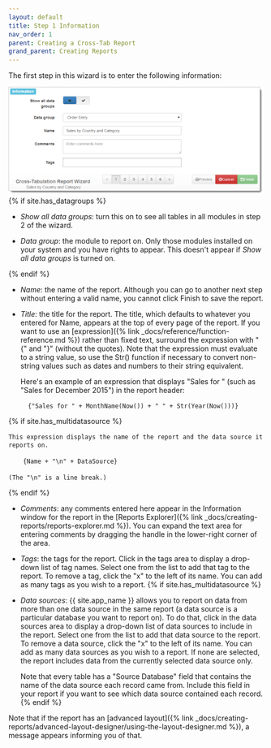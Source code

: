 ```yaml
---
layout: default
title: Step 1 Information
nav_order: 1
parent: Creating a Cross-Tab Report
grand_parent: Creating Reports
---
```

The first step in this wizard is to enter the following information:

![](/assets/images/xtabwizard1.png)
{% if site.has_datagroups %}
* *Show all data groups*: turn this on to see all tables in all modules in step 2 of the wizard.

* *Data group*: the module to report on. Only those modules installed on your system and you have rights to appear. This doesn't appear if *Show all data groups* is turned on.

{% endif %}
* *Name*: the name of the report. Although you can go to another next step without entering a valid name, you cannot click Finish to save the report.

* *Title*: the title for the report. The title, which defaults to whatever you entered for Name, appears at the top of every page of the report. If you want to use an [expression]({% link _docs/reference/function-reference.md %}) rather than fixed text, surround the expression with "{" and "}" (without the quotes). Note that the expression must evaluate to a string value, so use the Str() function if necessary to convert non-string values such as dates and numbers to their string equivalent.

    Here's an example of an expression that displays "Sales for <spelled out month> <year>" (such as "Sales for December 2015") in the report header:

        {"Sales for " + MonthName(Now()) + " " + Str(Year(Now()))}
{% if site.has_multidatasource %}

    This expression displays the name of the report and the data source it reports on.

        {Name + "\n" + DataSource}

    (The "\n" is a line break.)
{% endif %}

* *Comments*: any comments entered here appear in the Information window for the report in the [Reports Explorer]({% link _docs/creating-reports/reports-explorer.md %}). You can expand the text area for entering comments by dragging the handle in the lower-right corner of the area.

* *Tags*: the tags for the report. Click in the tags area to display a drop-down list of tag names. Select one from the list to add that tag to the report. To remove a tag, click the "x" to the left of its name. You can add as many tags as you wish to a report.
{% if site.has_multidatasource %}

* *Data sources*: {{ site.app_name }} allows you to report on data from more than one data source in the same report (a data source is a particular database you want to report on). To do that, click in the data sources area to display a drop-down list of data sources to include in the report. Select one from the list to add that data source to the report. To remove a data source, click the "x" to the left of its name. You can add as many data sources as you wish to a report. If none are selected, the report includes data from the currently selected data source only.

    Note that every table has a "Source Database" field that contains the name of the data source each record came from. Include this field in your report if you want to see which data source contained each record.
{% endif %}

Note that if the report has an [advanced layout]({% link _docs/creating-reports/advanced-layout-designer/using-the-layout-designer.md %}), a message appears informing you of that.